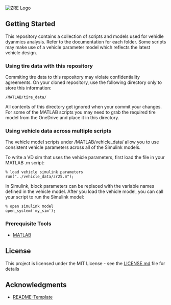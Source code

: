 ![ZRE Logo](./images/Logo_with_zippy_subtext_white.png "Zips Racing Electric Logo")

## Getting Started
This repository contains a collection of scripts and models used for vehidle dyanmics analysis. Refer to the documentation for each folder. Some scripts may make use of a vehicle parameter model which reflects the latest vehicle design.

### Using tire data with this repository
Commiting tire data to this repository may violate confidentiality agreements. On your cloned repository, use the following directory only to store this information:

```
/MATLAB/tire_data/
```

All contents of this directory get ignored when your commit your changes. For some of the MATLAB scripts you may need to grab the required tire model from the OneDrive and place it in this directory.

### Using vehicle data across multiple scripts
The vehicle model scripts under /MATLAB/vehicle_data/ allow you to use consistent vehicle parameters across all of the Simulink models.

To write a VD sim that uses the vehicle parameters, first load the file in your MATLAB .m script:

```
% load vehicle simulink parameters
run("../vehicle_data/zr25.m");
```

In Simulink, block parameters can be replaced with the variable names defined in the vehicle model. After you load the vehicle model, you can call your script to run the Simulink model:

```
% open simulink model
open_system('my_sim');
```

### Prerequisite Tools

- [MATLAB](https://www.mathworks.com/products/matlab.html)

## License

This project is licensed under the MIT License - see the [LICENSE.md](LICENSE.md) file for details

## Acknowledgments

* [README-Template](https://gist.github.com/PurpleBooth/109311bb0361f32d87a2)

